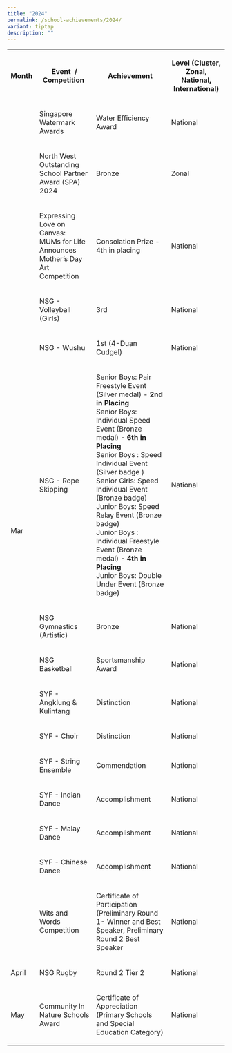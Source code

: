 ```yaml
---
title: "2024"
permalink: /school-achievements/2024/
variant: tiptap
description: ""
---
```

<table style="minWidth: 100px">
<colgroup>
<col>
<col>
<col>
<col>
</colgroup>
<tbody>
<tr>
<th rowspan="1" colspan="1">
<p>Month</p>
</th>
<th rowspan="1" colspan="1">
<p>Event&nbsp; / Competition&nbsp;</p>
</th>
<th rowspan="1" colspan="1">
<p>Achievement</p>
</th>
<th rowspan="1" colspan="1">
<p>Level (Cluster, Zonal, National, International)</p>
</th>
</tr>
<tr>
<td rowspan="15" colspan="1">
<p>Mar</p>
<p></p>
</td>
<td rowspan="1" colspan="1">
<p>Singapore Watermark Awards</p>
</td>
<td rowspan="1" colspan="1">
<p>Water Efficiency Award</p>
</td>
<td rowspan="1" colspan="1">
<p>National</p>
</td>
</tr>
<tr>
<td rowspan="1" colspan="1">
<p>North West Outstanding School Partner Award (SPA) 2024</p>
</td>
<td rowspan="1" colspan="1">
<p>Bronze</p>
</td>
<td rowspan="1" colspan="1">
<p>Zonal</p>
</td>
</tr>
<tr>
<td rowspan="1" colspan="1">
<p>Expressing Love on Canvas:
<br>MUMs for Life Announces Mother’s Day Art Competition</p>
</td>
<td rowspan="1" colspan="1">
<p>Consolation Prize - 4th in placing</p>
</td>
<td rowspan="1" colspan="1">
<p>National</p>
</td>
</tr>
<tr>
<td rowspan="1" colspan="1">
<p>NSG - Volleyball (Girls)</p>
</td>
<td rowspan="1" colspan="1">
<p>3rd</p>
</td>
<td rowspan="1" colspan="1">
<p>National</p>
</td>
</tr>
<tr>
<td rowspan="1" colspan="1">
<p>NSG - Wushu</p>
</td>
<td rowspan="1" colspan="1">
<p>1st (4-Duan Cudgel)</p>
</td>
<td rowspan="1" colspan="1">
<p>National</p>
</td>
</tr>
<tr>
<td rowspan="1" colspan="1">
<p>NSG - Rope Skipping</p>
</td>
<td rowspan="1" colspan="1">
<p>Senior Boys: Pair Freestyle Event (Silver medal) - <strong>2nd in Placing<br></strong>Senior
Boys: Individual Speed Event (Bronze medal) <strong>- 6th in Placing</strong>
<br>Senior Boys : Speed Individual Event (Silver badge )
<br>Senior Girls: Speed Individual Event (Bronze badge)
<br>Junior Boys: Speed Relay Event (Bronze badge)
<br>Junior Boys : Individual Freestyle Event (Bronze medal)<strong> - 4th in Placing</strong>
<br>Junior Boys: Double Under Event (Bronze badge)</p>
</td>
<td rowspan="1" colspan="1">
<p>National</p>
</td>
</tr>
<tr>
<td rowspan="1" colspan="1">
<p>NSG Gymnastics (Artistic)</p>
</td>
<td rowspan="1" colspan="1">
<p>Bronze</p>
</td>
<td rowspan="1" colspan="1">
<p>National</p>
</td>
</tr>
<tr>
<td rowspan="1" colspan="1">
<p>NSG Basketball</p>
</td>
<td rowspan="1" colspan="1">
<p>Sportsmanship Award</p>
</td>
<td rowspan="1" colspan="1">
<p>National</p>
</td>
</tr>
<tr>
<td rowspan="1" colspan="1">
<p>SYF - Angklung &amp; Kulintang</p>
</td>
<td rowspan="1" colspan="1">
<p>Distinction</p>
</td>
<td rowspan="1" colspan="1">
<p>National</p>
</td>
</tr>
<tr>
<td rowspan="1" colspan="1">
<p>SYF - Choir</p>
</td>
<td rowspan="1" colspan="1">
<p>Distinction</p>
</td>
<td rowspan="1" colspan="1">
<p>National</p>
</td>
</tr>
<tr>
<td rowspan="1" colspan="1">
<p>SYF - String Ensemble</p>
</td>
<td rowspan="1" colspan="1">
<p>Commendation</p>
</td>
<td rowspan="1" colspan="1">
<p>National</p>
</td>
</tr>
<tr>
<td rowspan="1" colspan="1">
<p>SYF - Indian Dance</p>
</td>
<td rowspan="1" colspan="1">
<p>Accomplishment</p>
</td>
<td rowspan="1" colspan="1">
<p>National</p>
</td>
</tr>
<tr>
<td rowspan="1" colspan="1">
<p>SYF - Malay Dance</p>
</td>
<td rowspan="1" colspan="1">
<p>Accomplishment</p>
</td>
<td rowspan="1" colspan="1">
<p>National</p>
</td>
</tr>
<tr>
<td rowspan="1" colspan="1">
<p>SYF - Chinese Dance</p>
</td>
<td rowspan="1" colspan="1">
<p>Accomplishment</p>
</td>
<td rowspan="1" colspan="1">
<p>National</p>
</td>
</tr>
<tr>
<td rowspan="1" colspan="1">
<p>Wits and Words Competition</p>
</td>
<td rowspan="1" colspan="1">
<p>Certificate of Participation (Preliminary Round 1- Winner and Best Speaker,
Preliminary Round 2 Best Speaker</p>
</td>
<td rowspan="1" colspan="1">
<p>National</p>
</td>
</tr>
<tr>
<td rowspan="1" colspan="1">
<p>April</p>
</td>
<td rowspan="1" colspan="1">
<p>NSG Rugby</p>
</td>
<td rowspan="1" colspan="1">
<p>Round 2 Tier 2</p>
</td>
<td rowspan="1" colspan="1">
<p>National</p>
</td>
</tr>
<tr>
<td rowspan="1" colspan="1">
<p>May</p>
</td>
<td rowspan="1" colspan="1">
<p>Community In Nature Schools Award</p>
</td>
<td rowspan="1" colspan="1">
<p>Certificate of Appreciation (Primary Schools and Special Education Category)</p>
</td>
<td rowspan="1" colspan="1">
<p>National</p>
</td>
</tr>
</tbody>
</table>
<p></p>